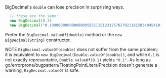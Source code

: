 BigDecimal's `double` can lose precision in surprising ways.

```java {bad}
  // these are the same:
  new BigDecimal(0.1)
  new BigDecimal("0.1000000000000000055511151231257827021181583404541015625")
```

Prefer the `BigDecimal.valueOf(double)` method or the `new BigDecimal(String)`
constructor.

NOTE `BigDecimal.valueOf(double)` does not suffer from the same problem; it is
equivalent to `new BigDecimal(Double.valueOf(double))`, and while `0.1` is not
exactly representable, `Double.valueOf(0.1)` yields `"0.1"`. As long as
go/errorprone/bugpattern/FloatingPointLiteralPrecision doesn't generate a
warning, `BigDecimal.valueOf` is safe.
